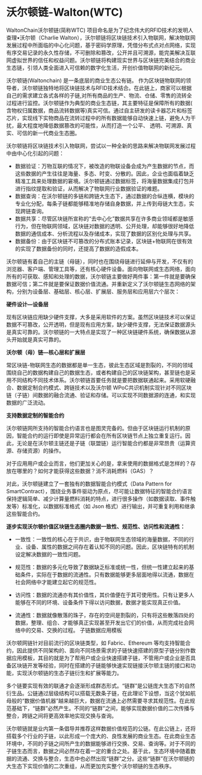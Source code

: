 # 沃尔顿链-Walton(WTC)

WaltonChain沃尔顿链(简称WTC) 项目命名是为了纪念伟大的RFID技术的发明人查理•沃尔顿（Charlie Walton），沃尔顿链将区块链技术引入物联网，解决物联网发展过程中所面临的中心化问题，基于密码学原理，凭借分布式点对点网络，实现有序交易记录的永久性存储，不可删除和篡改，公开并且可溯源，能完美解决互联网虚拟世界的信任和权益问题。沃尔顿链将构建现实世界与区块链完美结合的商业生态链，引领人类全面进入可信赖的数字化生活，开创价值物联网的新纪元。

沃尔顿链(Waltonchain) 是一条底层的商业生态公有链。 作为区块链物联网的领导者，沃尔顿链独特地将区块链技术与RFID技术结合。在此链上，商家可以根据自己的需求建立各式各样的子链,对所有商品的生产、物流、仓储、零售的流转全过程进行监控。沃尔顿链作为典型的商业生态链，其主要特征是保障所有的数据( 含物权归属数据，商品流转数据等)真实可信。通过自主研发的读卡器芯片和标签芯片，实现线下实物商品在流转过程中的所有数据能够自动快速上链，避免人为干扰，最大程度地降低数据篡改的可能性，从而打造一个公平、 透明、可溯源、真实、可信的新一代商业生态圈。

沃尔顿链将区块链技术引入物联网，尝试以一种全新的思路来解决物联网发展过程中由中心化引起的问题：

- 数据验证：万物互联的情况下，被改造的物联设备会成为产生数据的节点，而这些数据的产生往往是海量、多态、时变、分散的。因此，企业也面临着缺乏精准工具来处理数据的窘境。沃尔顿链通过数据标签，将海量数据集成打包并进行指纹提取和验证，从而解决了物联网行业数据验证的难题。
- 数据查询：在沃尔顿链的多链和跨链大生态下，通过数据的合纵连横，模块的专业化分配，每条子链都能够精准地存储自身数据，并上传到母链大生态，实现跨链查询。
- 数据共享：尽管区块链所宣称的“去中心化”数据共享在许多商业领域都是敏感行为，但在物联网领域，区块链对数据的透明、公开处理，却能够很好地降低数据的通信成本、分析流程以及存储成本，实现了数据的区别化处理与共享。
- 数据备份：由于区块链不可篡改的分布式账本记录，区块链+物联网在很有效的实现了数据备份的同时，还提高了数据的造假成本。

沃尔顿链有着自己的主链（母链），同时也在围绕母链进行延伸与开发，不仅有的浏览器、客户端、管理工具等，还有核心硬件设备。面向物联网或生态网络，面向所有的可获取、感知和处理的数据，沃尔顿链主要做好两件事：第一件就是要确保数据可信；第二件就是要保证数据价值流通。并重新定义了沃尔顿链生态网络的架构，分别为设备层、基础层、核心层、扩展层、服务层和应用层六个层次：

**硬件设计—设备层**

现有区块链应用缺少硬件支撑，大多是采用软件的方案。虽然区块链技术可以保证数据不可篡改，公开透明，但是现有应用方案，缺少硬件支撑，无法保证数据源头是真实可靠的。沃尔顿链的一大特点是实现了一种区块链硬件系统，确保数据从源头开始就是真实可靠的。

**沃尔顿（母）链—核心层和扩展层**

常区块链-物联网生态的数据都是单一生态，彼此生态区域是割裂的，不同的领域围绕自己的数据构建自己的数据生态，或者构建自己的区块链架构，甚至链也是采用不同结构不同技术体系。沃尔顿链首要任务就是要把数据联通起来。采用软硬融合、数据定制合约模式、跨链技术以及沃尔顿 WPoC共识机制实现针对不同区块链（子链）间数据的融合流通、验证和存储。可以实现不同数据源的连通，和实现数据的广泛流动。

**支持数据定制的智能合约**

沃尔顿链网所支持的智能合约语言也是图灵完备的。但由于区块链运行机制的原因，智能合约的运行即使是异常运行都会在所有区块链节点上独立重复运行。因此，无论是在沃尔顿主链还是子链（联盟链）运行智能合约都是非常昂贵（运算资源、存储资源）的操作。

对于应用用户或企业而言，他们更加关心的是，拿来使用的数据格式是怎样的？存放在哪里的？如何才能获得这些数据？消不消耗燃料（GAS）？

对此，沃尔顿链建立了一套独有的数据智能合约模式（Data Pattern for SmartContract），围绕业务事件驱动为原点，尽可能让数据特征的智能合约语言保持逻辑简单、减少计算量燃料消耗的特点，进行很多操作（如数据读取、事件触发等）标准化，以数据标准格式（如 Json 格式）进行输出，并可重复利用和继承这些智能合约。

**逐步实现沃尔顿价值区块链生态圈内数据一致性、规范性、访问性和流通性：**

- 一致性：一致性的核心在于共识，由于物联网生态领域的海量数据，不同的行业、设备、属性的数据之间存在着认知不同的问题。因此，区块链特有的机制设定解决数据的一致性问题。

- 规范性：数据的多元化导致了数据缺乏标准或统一性，但统一性建立起来的基础条件，实际在于数据的流通性。只有数据能够更多层面地得以流通，数据在社会网络中才能建立起它的规范性。

- 访问性：数据的流通亦有其价值性，其价值便在于其可使用性。只有让更多人能够在不同的环境、设备条件下得以访问数据，数据才能实现真正价值。

- 流通性：数据就像散落的珠子，存在的空间是割裂的，只有将这些散落四处的数据，整理、组合、才能够真正实现甚至开发出它们的价值，从而完成社会网络中的交易、交换的过程。
  子链数据应用模板

沃尔顿网链针对目前流行的区块链类型，如 Fabric、Ethereum 等均支持智能合约，因此提供不同架构的、面向不同场景需求的子链快速搭建的原型子链分别作数据应用模板，其目的就是为了帮用户或企业快速搭建子链，不管用户或企业是否具备区块链开发等经验，同时在搭建的子链能够快速实现链接沃尔顿主链的接口和功能，实现沃尔顿链的生态子链衍生和扩展等能力。

多个链要实现有效的联通才会逐渐形成群态形式。“链群”是公链庞大生态下的自然衍生品。公链通过层级结构可以搭载无数条子链，在此理论下设想，当这个犹如航母般的“数据价值机器”越来越巨大，数据在流通上必然需要寻求其规范性。在此规范基础下，“链群”必然产生。不同的“链群”之间，能够实现数据价值的二次传播与整合，跨链之间将更高效率地实现交换与查询。

沃尔顿链就是业内第一条倡导并推荐这样数据价值规范的公链。在此公链上，还将搭载多个行业的子链，以此形成一个庞大的、良性发展的商业生态。在此商业生态环境中，不同的子链之间所产生的数据能够进行交换、交易、查询等。对于不同的子链生态而言，数据之间必然存在着一定的重合之处。基于此，生态环境中随着数据的流通、交换与整合，生态中也必然出现“链群”之分。这些“链群”在沃尔顿链的大生态下实现价值的二次重组，从而更加充实整个沃尔顿链的生态秩序。
